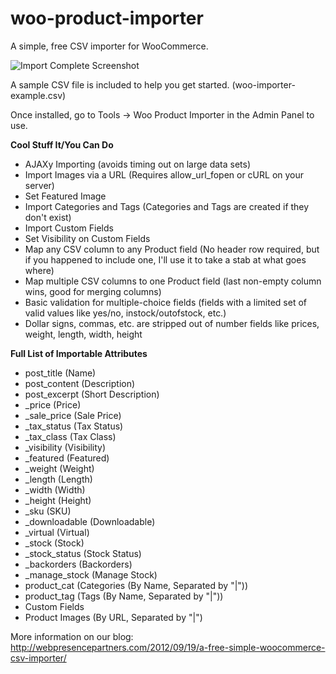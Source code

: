woo-product-importer
====================

A simple, free CSV importer for WooCommerce.

![Import Complete Screenshot](http://webpresencepartners.com/wp-content/uploads/2012/10/complete.png)

A sample CSV file is included to help you get started. (woo-importer-example.csv)

Once installed, go to Tools -> Woo Product Importer in the Admin Panel to use.

**Cool Stuff It/You Can Do**
- AJAXy Importing (avoids timing out on large data sets)
- Import Images via a URL (Requires allow_url_fopen or cURL on your server)
- Set Featured Image
- Import Categories and Tags (Categories and Tags are created if they don't exist)
- Import Custom Fields
- Set Visibility on Custom Fields
- Map any CSV column to any Product field (No header row required, but if you happened to include one, I'll use it to take a stab at what goes where)
- Map multiple CSV columns to one Product field (last non-empty column wins, good for merging columns)
- Basic validation for multiple-choice fields (fields with a limited set of valid values like yes/no, instock/outofstock, etc.)
- Dollar signs, commas, etc. are stripped out of number fields like prices, weight, length, width, height

**Full List of Importable Attributes**
- post_title (Name)
- post_content (Description)
- post_excerpt (Short Description)
- _price (Price)
- _sale_price (Sale Price)
- _tax_status (Tax Status)
- _tax_class (Tax Class)
- _visibility (Visibility)
- _featured (Featured)
- _weight (Weight)
- _length (Length)
- _width (Width)
- _height (Height)
- _sku (SKU)
- _downloadable (Downloadable)
- _virtual (Virtual)
- _stock (Stock)
- _stock_status (Stock Status)
- _backorders (Backorders)
- _manage_stock (Manage Stock)
- product_cat (Categories (By Name, Separated by "|"))
- product_tag (Tags (By Name, Separated by "|"))
- Custom Fields
- Product Images (By URL, Separated by "|")

More information on our blog:
http://webpresencepartners.com/2012/09/19/a-free-simple-woocommerce-csv-importer/